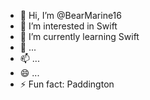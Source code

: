 - 👋 Hi, I’m @BearMarine16
- 👀 I’m interested in Swift 
- 🌱 I’m currently learning Swift 
- 💞️ ...
- 📫  ...
- 😄  ...
- ⚡ Fun fact: Paddington 

<!---
BearMarine16/BearMarine16 is a ✨ special ✨ repository because its `README.md` (this file) appears on your GitHub profile.
You can click the Preview link to take a look at your changes.
--->
